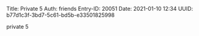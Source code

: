 Title: Private 5
Auth: friends
Entry-ID: 20051
Date: 2021-01-10 12:34
UUID: b77d1c3f-3bd7-5c61-bd5b-e33501825998

private 5
